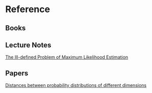 # Reference

## Books


## Lecture Notes

[The Ill-defined Problem of Maximum Likelihood Estimation](https://yiboyang.com/files/ill_defined_mle.pdf)

## Papers

[Distances between probability distributions of different dimensions](https://arxiv.org/pdf/2011.00629.pdf)
